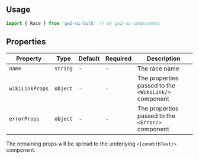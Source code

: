 ## Usage

```js
import { Race } from 'gw2-ui-bulk' // or gw2-ui-components
```

## Properties

| Property        | Type     | Default | Required | Description                                          |
| --------------- | -------- | ------- | -------- | ---------------------------------------------------- |
| `name`          | `string` | -       | -        | The race name                                        |
| `wikiLinkProps` | `object` | -       | -        | The properties passed to the `<WikiLink/>` component |
| `errorProps`    | `object` | -       | -        | The properties passed to the `<Error/>` component    |

The remaining props will be spread to the underlying `<IconWithText/>` component.
